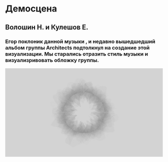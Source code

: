 # Демосцена
## Волошин Н. и Кулешов Е.
### Егор поклоник данной музыки , и недавно вышедшедший альбом группы Architects подтолкнул на создание этой визуализации. Мы старались отразить  стиль музыки и визуализривовать обложку группы.
![_Иллюстрация к проекту_](https://github.com/Nile567/polytech_demo/blob/vetka_1/%D0%A1%D0%BD%D0%B8%D0%BC%D0%BE%D0%BA%20%D1%8D%D0%BA%D1%80%D0%B0%D0%BD%D0%B0%20(224).png)
